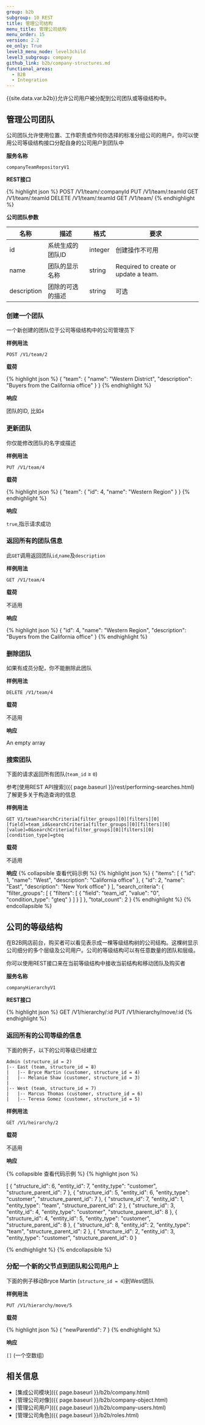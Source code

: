 ```yaml
---
group: b2b
subgroup: 10_REST
title: 管理公司结构
menu_title: 管理公司结构
menu_order: 15
version: 2.2
ee_only: True
level3_menu_node: level3child
level3_subgroup: company
github_link: b2b/company-structures.md
functional_areas:
  - B2B
  - Integration
---
```


{{site.data.var.b2b}}允许公司用户被分配到公司团队或等级结构中。

## 管理公司团队

公司团队允许使用位置、工作职责或作何你选择的标准分组公司的用户。你可以使用公司等级结构接口分配自身的公司用户到团队中

**服务名称**

`companyTeamRepositoryV1`

**REST接口**

{% highlight json %}
POST /V1/team/:companyId
PUT /V1/team/:teamId
GET /V1/team/:teamId
DELETE /V1/team/:teamId
GET /V1/team/
{% endhighlight %}


**公司团队参数**

名称 | 描述 | 格式 | 要求
--- | --- | --- | ---
id | 系统生成的团队ID | integer | 创建操作不可用
name | 团队的显示名称 | string | Required to create or update a team.
description | 团除的可选的描述 | string | 可选

### 创建一个团队

一个新创建的团队位于公司等级结构中的公司管理员下

**样例用法**

`POST /V1/team/2`

**载荷**

{% highlight json %}
{
  "team": {
    "name": "Western District",
    "description": "Buyers from the California office"
  }
}
{% endhighlight %}

**响应**

团队的ID,  比如`4`

### 更新团队

你仅能修改团队的名字或描述

**样例用法**

`PUT /V1/team/4`

**载荷**

{% highlight json %}
{
  "team": {
  	"id": 4,
    "name": "Western Region"
  }
}
{% endhighlight %}

**响应**

`true`,指示请求成功

### 返回所有的团队信息

此`GET`调用返回团队`id`,`name`及`description`

**样例用法**

`GET /V1/team/4`

**载荷**

不适用

**响应**

{% highlight json %}
{
  "id": 4,
  "name": "Western Region",
  "description": "Buyers from the California office"
}
{% endhighlight %}

### 删除团队

如果有成员分配，你不能删除此团队

**样例用法**

`DELETE /V1/team/4`

**载荷**

不适用

**响应**

An empty array

### 搜索团队

下面的请求返回所有团队(`team_id` &ge; `0`)

参考[使用REST API搜索]({{ page.baseurl }}/rest/performing-searches.html)了解更多关于构造查询的信息

**样例用法**

`GET V1/team?searchCriteria[filter_groups][0][filters][0][field]=team_id&searchCriteria[filter_groups][0][filters][0][value]=0&searchCriteria[filter_groups][0][filters][0][condition_type]=gteq`

**载荷**

不适用

**响应**
{% collapsible 查看代码示例 %}
{% highlight json %}
{
    "items": [
        {
            "id": 1,
            "name": "West",
            "description": "California office"
        },
        {
            "id": 2,
            "name": "East",
            "description": "New York office"
        }
    ],
    "search_criteria": {
        "filter_groups": [
            {
                "filters": [
                    {
                        "field": "team_id",
                        "value": "0",
                        "condition_type": "gteq"
                    }
                ]
            }
        ]
    },
    "total_count": 2
}
{% endhighlight %}
{% endcollapsible %}

## 公司的等级结构

在B2B网店前台，购买者可以看见表示成一棵等级结构树的公司结构。这棵树显示公司细分的多个层级及公司用户。公司的等级结构可以有任意数量的团队和层级。

你可以使用REST接口来在当前等级结构中接收当前结构和移动团队及购买者

**服务名称**

`companyHierarchyV1`

**REST接口**

{% highlight json %}
GET /V1/hierarchy/:id
PUT /V1/hierarchy/move/:id
{% endhighlight %}

### 返回所有的公司等级的信息

下面的例子，以下的公司等级已经建立

```
Admin (structure_id = 2)
|-- East (team, structure_id = 8)
|   |-- Bryce Martin (customer, structure_id = 4)
|   |-- Melanie Shaw (customer, structure_id = 3)
|
|-- West (team, structure_id = 7)
|   |-- Marcus Thomas (customer, structure_id = 6)
|   |-- Teresa Gomez (customer, structure_id = 5)
```

**样例用法**

`GET /V1/heirarchy/2`

**载荷**

不适用

**响应**

{% collapsible 查看代码示例 %}
{% highlight json %}

[
  {
    "structure_id": 6,
    "entity_id": 7,
    "entity_type": "customer",
    "structure_parent_id": 7
  },
  {
    "structure_id": 5,
    "entity_id": 6,
    "entity_type": "customer",
    "structure_parent_id": 7
  },
  {
    "structure_id": 7,
    "entity_id": 1,
    "entity_type": "team",
    "structure_parent_id": 2
  },
  {
    "structure_id": 3,
    "entity_id": 4,
    "entity_type": "customer",
    "structure_parent_id": 8
  },
  {
    "structure_id": 4,
    "entity_id": 5,
    "entity_type": "customer",
    "structure_parent_id": 8
  },
  {
    "structure_id": 8,
    "entity_id": 2,
    "entity_type": "team",
    "structure_parent_id": 2
  },
  {
    "structure_id": 2,
    "entity_id": 3,
    "entity_type": "customer",
    "structure_parent_id": 0
  }

{% endhighlight %}
{% endcollapsible %}

### 分配一个新的父节点到团队和公司用户上

下面的例子移动Bryce Martin (`structure_id = 4`)到West团队

**样例用法**

`PUT /V1/hierarchy/move/5`

**载荷**

{% highlight json %}
{
  "newParentId": 7
}
{% endhighlight %}

**响应**

`[]` (一个空数组)


## 相关信息

* [集成公司模块]({{ page.baseurl }}/b2b/company.html)
* [管理公司对像]({{ page.baseurl }}/b2b/company-object.html)
* [管理公司用户]({{ page.baseurl }}/b2b/company-users.html)
* [管理公司角色]({{ page.baseurl }}/b2b/roles.html)
